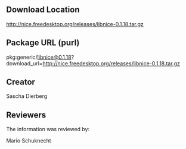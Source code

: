 ## Download Location

http://nice.freedesktop.org/releases/libnice-0.1.18.tar.gz

## Package URL (purl)

pkg:generic/libnice@0.1.18?download_url=http://nice.freedesktop.org/releases/libnice-0.1.18.tar.gz

## Creator

Sascha Dierberg

## Reviewers

The information was reviewed by:

Mario Schuknecht

